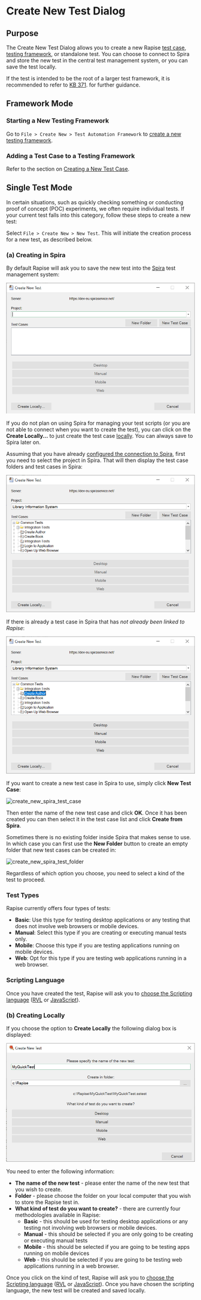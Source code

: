# Create New Test Dialog

## Purpose

The Create New Test Dialog allows you to create a new Rapise [test case](/Guide/Frameworks/frameworks#test-cases), [testing framework](/Guide/Frameworks/frameworks), or standalone test. You can choose to connect to Spira and store the new test in the central test management system, or you can save the test locally.

If the test is intended to be the root of a larger test framework, it is recommended to refer to [KB 371](https://www.inflectra.com/support/knowledgebase/kb371.aspx). for further guidance.

## Framework Mode

### Starting a New Testing Framework

Go to `File > Create New > Test Automation Framework` to [create a new testing framework](Frameworks/frameworks#creating-a-new-testing-framework).

### Adding a Test Case to a Testing Framework

Refer to the section on [Creating a New Test Case](/Guide/Frameworks/frameworks#creating-a-test-case).

## Single Test Mode

In certain situations, such as quickly checking something or conducting proof of concept (POC) experiments, we often require individual tests. If your current test falls into this category, follow these steps to create a new test:

Select `File > Create New > New Test`. This will initiate the creation process for a new test, as described below.

### (a) Creating in Spira

By default Rapise will ask you to save the new test into the [Spira](https://www.inflectra.com/SpiraTest/) test management system:

![Create in Spira 1](img/create_new_test_dialog_spira1.png)

If you do not plan on using Spira for managing your test scripts (or you are not able to connect when you want to create the test), you can click on the **Create Locally...** to just create the test case [locally](#b-creating-locally). You can always save to Spira later on.

Assuming that you have already [configured the connection to Spira](spiratest_integration.md), first you need to select the project in Spira. That will then display the test case folders and test cases in Spira:

![Create in Spira 2](img/create_new_test_dialog_spira2.png)

If there is already a test case in Spira that has *not already been linked to Rapise*:

![Create in Spira 3](img/create_new_test_dialog_spira3.png)

If you want to create a new test case in Spira to use, simply click **New Test Case**:

![create_new_spira_test_case](./img/create_new_test_dialog4.png)

Then enter the name of the new test case and click **OK**. Once it has been created you can then select it in the test case list and click **Create from Spira**.

Sometimes there is no existing folder inside Spira that makes sense to use. In which case you can first use the **New Folder** button to create an empty folder that new test cases can be created in:

![create_new_spira_test_folder](./img/create_new_test_dialog5.png)

Regardless of which option you choose, you need to select a kind of the test to proceed.

### Test Types

Rapise currently offers four types of tests:

* **Basic**: Use this type for testing desktop applications or any testing that does not involve web browsers or mobile devices.
* **Manual**: Select this type if you are creating or executing manual tests only.
* **Mobile**: Choose this type if you are testing applications running on mobile devices.
* **Web**: Opt for this type if you are testing web applications running in a web browser.

### Scripting Language

Once you have created the test, Rapise will ask you to [choose the Scripting language](scripting_choice_dialog.md) ([RVL](visual_language.md) or [JavaScript](javascript_ide.md)).

### (b) Creating Locally

If you choose the option to **Create Locally** the following dialog box is displayed:

![Create new test dialog](img/create_new_test_dialog_new_standalone_test.png)

You need to enter the following information:

* **The name of the new test** - please enter the name of the new test that you wish to create.
* **Folder** - please choose the folder on your local computer that you wish to store the Rapise test in.
* **What kind of test do you want to create?** - there are currently four methodologies available in Rapise:
    * **Basic** - this should be used for testing desktop applications or any testing not involving web browsers or mobile devices.
    * **Manual** - this should be selected if you are only going to be creating or executing manual tests
    * **Mobile** - this should be selected if you are going to be testing apps running on mobile devices
    * **Web** - this should be selected if you are going to be testing web applications running in a web browser.

Once you click on the kind of test, Rapise will ask you to [choose the Scripting language](scripting_choice_dialog.md) ([RVL](visual_language.md) or [JavaScript](javascript_ide.md)). Once you have chosen the scripting language, the new test will be created and saved locally.
